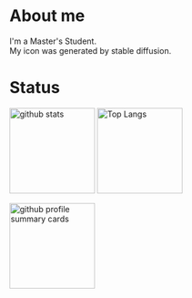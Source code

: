 # About me
I'm a Master's Student.  
My icon was generated by stable diffusion.

# Status
<p align="left"> 
  <img alt="github stats" height="150px" src="https://github-readme-stats.vercel.app/api?username=kokist&theme=tokyonight&show_icons=ture" />
  <img alt="Top Langs" height="150px" src="https://github-readme-stats.vercel.app/api/top-langs/?username=kokist&layout=compact&show_icons=true&theme=tokyonight" />
</p>

<p>
<img alt="github profile summary cards" height="150px" width="center" src="https://github-profile-summary-cards.vercel.app/api/cards/profile-details?username=kokist&theme=tokyonight" />
</p>

<!--
**kokist/kokist** is a ✨ _special_ ✨ repository because its `README.md` (this file) appears on your GitHub profile.

Here are some ideas to get you started:

- 🔭 I’m currently working on ...
- 🌱 I’m currently learning ...
- 👯 I’m looking to collaborate on ...
- 🤔 I’m looking for help with ...
- 💬 Ask me about ...
- 📫 How to reach me: ...
- 😄 Pronouns: ...
- ⚡ Fun fact: ...
-->
